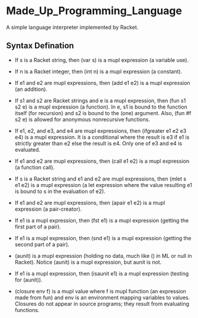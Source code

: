 # Made_Up_Programming_Language

A simple language interpreter implemented by Racket.

## Syntax Defination

- If s is a Racket string, then (var s) is a mupl expression (a variable use).

- If n is a Racket integer, then (int n) is a mupl expression (a constant).

- If e1 and e2 are mupl expressions, then (add e1 e2) is a mupl expression (an addition).

- If s1 and s2 are Racket strings and e is a mupl expression, then (fun s1 s2 e) is a mupl expression (a function). In e, s1 is bound to the function itself (for recursion) and s2 is bound to the (one) argument. Also, (fun #f s2 e) is allowed for anonymous nonrecursive functions.

- If e1, e2, and e3, and e4 are mupl expressions, then (ifgreater e1 e2 e3 e4) is a mupl expression. It is a conditional where the result is e3 if e1 is strictly greater than e2 else the result is e4. Only one of e3 and e4 is evaluated.

- If e1 and e2 are mupl expressions, then (call e1 e2) is a mupl expression (a function call).

- If s is a Racket string and e1 and e2 are mupl expressions, then (mlet s e1 e2) is a mupl expression (a let expression where the value resulting e1 is bound to s in the evaluation of e2).

- If e1 and e2 are mupl expressions, then (apair e1 e2) is a mupl expression (a pair-creator).

- If e1 is a mupl expression, then (fst e1) is a mupl expression (getting the first part of a pair).

- If e1 is a mupl expression, then (snd e1) is a mupl expression (getting the second part of a pair).

- (aunit) is a mupl expression (holding no data, much like () in ML or null in Racket). Notice (aunit) is a mupl expression, but aunit is not.

- If e1 is a mupl expression, then (isaunit e1) is a mupl expression (testing for (aunit)).

- (closure env f) is a mupl value where f is mupl function (an expression made from fun) and env is an environment mapping variables to values. Closures do not appear in source programs; they result from evaluating functions.
